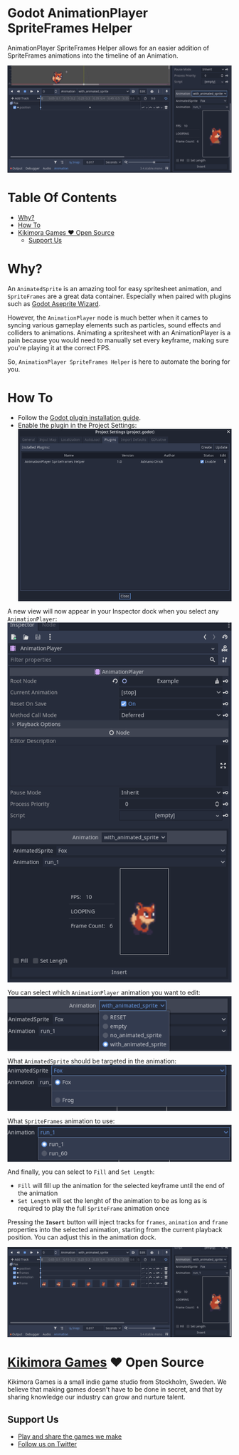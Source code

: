 # Godot AnimationPlayer SpriteFrames Helper <!-- omit in toc -->
AnimationPlayer SpriteFrames Helper allows for an easier addition of SpriteFrames animations into the timeline of an Animation.

<img align="center" src="./screenshots/ash_demo.gif" />

# Table Of Contents  <!-- omit in toc -->
- [Why?](#why)
- [How To](#how-to)
- [Kikimora Games ❤ Open Source](#kikimora-games--open-source)
  - [Support Us](#support-us)
  
# Why?
An `AnimatedSprite` is an amazing tool for easy spritesheet animation, and `SpriteFrames` are a great data container. Especially when paired with plugins such as [Godot Aseprite Wizard](https://github.com/viniciusgerevini/godot-aseprite-wizard).

However, the `AnimationPlayer` node is much better when it cames to syncing various gameplay elements such as particles, sound effects and colliders to animations. Animating a spritesheet with an AnimationPlayer is a pain because you would need to manually set every keyframe, making sure you're playing it at the correct FPS.

So, `AnimationPlayer SpriteFrames Helper` is here to automate the boring for you.

# How To
* Follow the [ Godot plugin installation guide]( https://docs.godotengine.org/en/stable/tutorials/plugins/editor/installing_plugins.html).
* Enable the plugin in the Project Settings:
	<img align="center" src="./screenshots/plugin.png" />

A new view will now appear in your Inspector dock when you select any `AnimationPlayer`:
<img align="center" src="./screenshots/inspector_dock.png" />

You can select which `AnimationPlayer` animation you want to edit:
<img align="center" src="./screenshots/animation_player_animation.png" />

What `AnimatedSprite` should be targeted in the animation:
<img align="center" src="./screenshots/animatedsprite_dropdown.png" />

What `SpriteFrames` animation to use:
<img align="center" src="./screenshots/spriteframes_dropdown.png" />

And finally, you can select to `Fill` and `Set Length`:
- `Fill` will fill up the animation for the selected keyframe until the end of the animation
- `Set Length` will set the lenght of the animation to be as long as is required to play the full `SpriteFrame` animation once

Pressing the **`Insert`** button will inject tracks for `frames`, `animation` and `frame` properties into the selected animation, starting from the current playback position. You can adjust this in the animation dock. 

<img align="center" src="./screenshots/timeline_insert.gif" />

# [Kikimora Games](https://www.kikimora.games/) ❤ Open Source
Kikimora Games is a small indie game studio from Stockholm, Sweden. We believe that making games doesn't have to be done in secret, and that by sharing knowledge our industry can grow and nurture talent.

## Support Us
- [Play and share the games we make](https://kikimora.itch.io/)
- [Follow us on Twitter](https://twitter.com/KikimoraGames)

